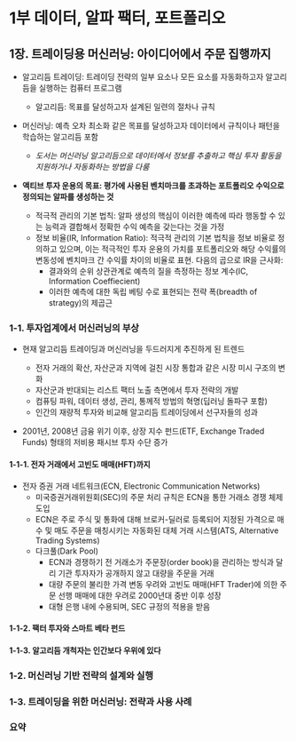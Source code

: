 # 1부 데이터, 알파 팩터, 포트폴리오
## 1장. 트레이딩용 머신러닝: 아이디어에서 주문 집행까지
- 알고리듬 트레이딩: 트레이딩 전략의 일부 요소나 모든 요소를 자동화하고자 알고리듬을 실행하는 컴퓨터 프로그램
    - 알고리듬: 목표를 달성하고자 설계된 일련의 절차나 규칙

- 머신러닝: 예측 오차 최소화 같은 목표를 달성하고자 데이터에서 규칙이나 패턴을 학습하는 알고리듬 포함
    - *도서는 머신러닝 알고리듬으로 데이터에서 정보를 추출하고 핵심 투자 활동을 지원하거나 자동화하는 방법을 다룸*

- **액티브 투자 운용의 목표: 평가에 사용된 벤치마크를 초과하는 포트폴리오 수익으로 정의되는 알파를 생성하는 것**
    - 적극적 관리의 기본 법칙: 알파 생성의 핵심이 이러한 예측에 따라 행동할 수 있는 능력과 결합해서 정확한 수익 예측을 갖는다는 것을 가정
    - 정보 비율(IR, Information Ratio): 적극적 관리의 기본 법칙을 정보 비율로 정의하고 있으며, 이는 적극적인 투자 운용의 가치를 포트폴리오와 해당 수익률의 변동성에 벤치마크 간 수익률 차이의 비율로 표현. 다음의 곱으로 IR을 근사화:
        - 결과와의 순위 상관관계로 예측의 질을 측정하는 정보 계수(IC, Information Coeffiecient)
        - 이러한 예측에 대한 독립 베팅 수로 표현되는 전략 폭(breadth of strategy)의 제곱근

### 1-1. 투자업계에서 머신러닝의 부상
- 현재 알고리듬 트레이딩과 머신러닝을 두드러지게 추진하게 된 트렌드
    - 전자 거래의 확산, 자산군과 지역에 걸친 시장 통합과 같은 시장 미시 구조의 변화
    - 자산군과 반대되는 리스트 팩터 노출 측면에서 투자 전략의 개발
    - 컴퓨팅 파워, 데이터 생성, 관리, 통께적 방법의 혁명(딥러닝 돌파구 포함)
    - 인간의 재량적 투자와 비교해 알고리듬 트레이딩에서 선구자들의 성과

- 2001년, 2008년 금융 위기 이후, 상장 지수 펀드(ETF, Exchange Traded Funds) 형태의 저비용 패시브 투자 수단 증가

#### 1-1-1. 전자 거래에서 고빈도 매매(HFT)까지
- 전자 증권 거래 네트워크(ECN, Electronic Communication Networks)
    - 미국증권거래위원회(SEC)의 주문 처리 규칙은 ECN을 통한 거래소 경쟁 체제 도입
    - ECN은 주로 주식 및 통화에 대해 브로커-딜러로 등록되어 지정된 가격으로 매수 및 매도 주문을 매칭시키는 자동화된 대체 거래 시스템(ATS, Alternative Trading Systems)
    - 다크풀(Dark Pool)
        - ECN과 경쟁하기 전 거래소가 주문장(order book)을 관리하는 방식과 달리 기관 투자자가 공개하지 않고 대량을 주문을 거래
        - 대량 주문의 불리한 가격 변동 우려와 고빈도 매매(HFT Trader)에 의한 주문 선행 매매에 대한 우려로 2000년대 중반 이후 성장
        - 대형 은행 내에 수용되며, SEC 규정의 적용을 받음

#### 1-1-2. 팩터 투자와 스마트 베타 펀드

#### 1-1-3. 알고리듬 개척자는 인간보다 우위에 있다


### 1-2. 머신러닝 기반 전략의 설계와 실행

### 1-3. 트레이딩을 위한 머신러닝: 전략과 사용 사례

### 요약